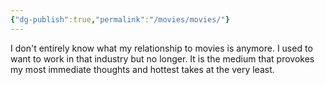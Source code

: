 ```yaml
---
{"dg-publish":true,"permalink":"/movies/movies/"}
---
```


I don't entirely know what my relationship to movies is anymore. I used to want to work in that industry but no longer. It is the medium that provokes my most immediate thoughts and hottest takes at the very least. 